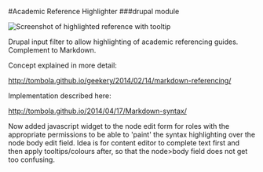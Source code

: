 #Academic Reference Highlighter
###drupal module 

![Screenshot of highlighted reference with tooltip](http://tombola.github.io/images/referencing_highlights.png)

Drupal input filter to allow highlighting of academic referencing guides. Complement to Markdown.

Concept explained in more detail:

http://tombola.github.io/geekery/2014/02/14/markdown-referencing/

Implementation described here:

http://tombola.github.io/2014/04/17/Markdown-syntax/

Now added javascript widget to the node edit form for roles with the appropriate permissions to be able to 'paint' the syntax highlighting over the node body edit field. Idea is for content editor to complete text first and then apply tooltips/colours after, so that the node>body field does not get too confusing.
